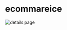 # ecommareice
![details page](https://github.com/tuqa99/E-commerce_App/assets/111267423/481abc54-c290-49ee-9d3d-d14f9da59f26)
